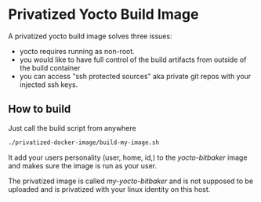# Privatized Yocto Build Image

A privatized yocto build image solves three issues:

* yocto requires running as non-root.
* you would like to have full control of the build artifacts from outside of
  the build container
* you can access "ssh protected sources" aka private git repos with your
  injected ssh keys.

## How to build

Just call the build script from anywhere
``` sh
./privatized-docker-image/build-my-image.sh
```
It add your users personality (user, home, id,) to the *yocto-bitbaker* image
and makes sure the image is run as your user.

The privatized image is called *my-yocto-bitbaker* and is not supposed to be
uploaded and is privatized with your linux identity on this host.
